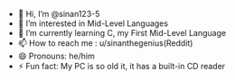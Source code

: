 - 👋 Hi, I’m @sinan123-5
- 👀 I’m interested in Mid-Level Languages
- 🌱 I’m currently learning C, my First Mid-Level Language
- 📫 How to reach me : u/sinanthegenius(Reddit) 
- 😄 Pronouns: he/him
- ⚡ Fun fact: My PC is so old it, it has a built-in CD reader

<!---
sinan123-5/sinan123-5 is a ✨ special ✨ repository because its `README.md` (this file) appears on your GitHub profile.
You can click the Preview link to take a look at your changes.
--->
